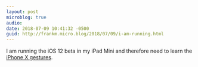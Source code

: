 ```yaml
---
layout: post
microblog: true
audio: 
date: 2018-07-09 10:41:32 -0500
guid: http://frankm.micro.blog/2018/07/09/i-am-running.html
---
```

I am running the iOS 12 beta in my iPad Mini and therefore need to learn the [iPhone X gestures](https://lifehacker.com/the-iphone-x-gestures-you-should-master-1821395834). 
